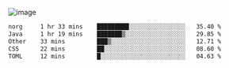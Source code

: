 ![image](https://github-profile-trophy.vercel.app/?username=CMOISDEAD&theme=kimbie_dark&row=1&no-frame=true&margin-w=15&margin-h=15)
<!--START_SECTION:waka-->

```txt
norg     1 hr 33 mins    █████████░░░░░░░░░░░░░░░░   35.40 %
Java     1 hr 19 mins    ███████▒░░░░░░░░░░░░░░░░░   29.85 %
Other    33 mins         ███▒░░░░░░░░░░░░░░░░░░░░░   12.71 %
CSS      22 mins         ██░░░░░░░░░░░░░░░░░░░░░░░   08.60 %
TOML     12 mins         █░░░░░░░░░░░░░░░░░░░░░░░░   04.63 %
```

<!--END_SECTION:waka--> 
